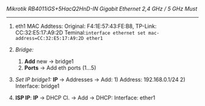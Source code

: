 

*Mikrotik 
RB4011iGS+5HacQ2HnD-IN 
Gigabit Ethernet 
2,4 GHz / 5 GHz
Must*

---
1) eth1 MAC Addtess: 
   Original: F4:1E:57:43:FE:B8,
   TP-Link: CC:32:E5:17:A9:2D 
   Teminal:`interface ethernet set mac-address=CC:32:E5:17:A9:2D ether1`

2) *Bridge:*
	1) **Add** new -> bridge1
	2) **Ports** -> Add eth ports (1...5)

3) *Set IP bridge1:*
	**IP** -> Addresses -> Add:
		1) Address: 192.168.0.1/24
		2) Interface: bridge1

4) **ISP IP**:
	**IP** -> DHCP Cl. -> Add -> DHCP:
		Interface: ether1





